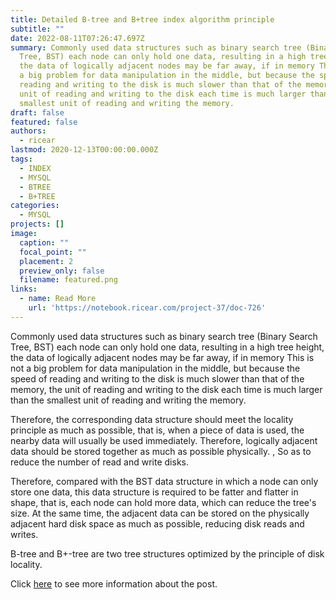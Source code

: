```yaml
---
title: Detailed B-tree and B+tree index algorithm principle
subtitle: ""
date: 2022-08-11T07:26:47.697Z
summary: Commonly used data structures such as binary search tree (Binary Search
  Tree, BST) each node can only hold one data, resulting in a high tree height,
  the data of logically adjacent nodes may be far away, if in memory This is not
  a big problem for data manipulation in the middle, but because the speed of
  reading and writing to the disk is much slower than that of the memory, the
  unit of reading and writing to the disk each time is much larger than the
  smallest unit of reading and writing the memory.
draft: false
featured: false
authors:
  - ricear
lastmod: 2020-12-13T00:00:00.000Z
tags:
  - INDEX
  - MYSQL
  - BTREE
  - B+TREE
categories:
  - MYSQL
projects: []
image:
  caption: ""
  focal_point: ""
  placement: 2
  preview_only: false
  filename: featured.png
links:
  - name: Read More
    url: 'https://notebook.ricear.com/project-37/doc-726'
---
```

Commonly used data structures such as binary search tree (Binary Search Tree, BST) each node can only hold one data, resulting in a high tree height, the data of logically adjacent nodes may be far away, if in memory This is not a big problem for data manipulation in the middle, but because the speed of reading and writing to the disk is much slower than that of the memory, the unit of reading and writing to the disk each time is much larger than the smallest unit of reading and writing the memory.

Therefore, the corresponding data structure should meet the locality principle as much as possible, that is, when a piece of data is used, the nearby data will usually be used immediately. Therefore, logically adjacent data should be stored together as much as possible physically. , So as to reduce the number of read and write disks.

Therefore, compared with the BST data structure in which a node can only store one data, this data structure is required to be fatter and flatter in shape, that is, each node can hold more data, which can reduce the tree's size. At the same time, the adjacent data can be stored on the physically adjacent hard disk space as much as possible, reducing disk reads and writes.

B-tree and B+-tree are two tree structures optimized by the principle of disk locality.

Click [here](https://notebook.ricear.com/project-37/doc-726) to see more information about the post.
